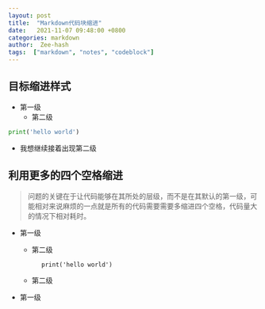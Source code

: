 ```yaml
---
layout: post
title:  "Markdown代码块缩进"
date:   2021-11-07 09:48:00 +0800
categories: markdown
author:  Zee-hash
tags:  ["markdown", "notes", "codeblock"]
---
```

## 目标缩进样式  
+ 第一级  
    + 第二级   

```python
print('hello world')
```  
+  我想继续接着出现第二级

## 利用更多的四个空格缩进  
> 问题的关键在于让代码能够在其所处的层级，而不是在其默认的第一级，可能相对来说麻烦的一点就是所有的代码需要需要多缩进四个空格，代码量大的情况下相对耗时。  

+ 第一级  
    + 第二级
    <!--首先，需要在这一行需要添加一个空行-->

            print('hello world')
    <!--在代码前需要增加空格，tab无法起到相同的效果-->

    + 第二级  
+ 第一级
